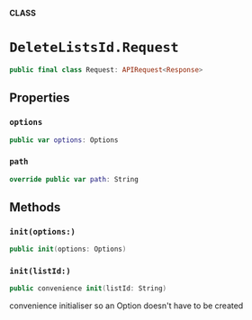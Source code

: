 **CLASS**

# `DeleteListsId.Request`

```swift
public final class Request: APIRequest<Response>
```

## Properties
### `options`

```swift
public var options: Options
```

### `path`

```swift
override public var path: String
```

## Methods
### `init(options:)`

```swift
public init(options: Options)
```

### `init(listId:)`

```swift
public convenience init(listId: String)
```

convenience initialiser so an Option doesn't have to be created
